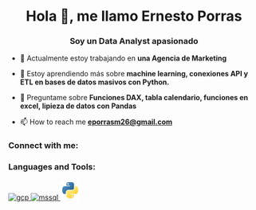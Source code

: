 <h1 align="center">Hola 👋, me llamo Ernesto Porras</h1>
<h3 align="center">Soy un Data Analyst apasionado</h3>

- 🔭 Actualmente estoy trabajando en **una Agencia de Marketing**

- 🌱 Estoy aprendiendo más sobre **machine learning, conexiones API y ETL en bases de datos masivos con Python.**

- 💬 Preguntame sobre **Funciones DAX, tabla calendario, funciones en excel, lipieza de datos con Pandas**

- 📫 How to reach me **eporrasm26@gmail.com**

<h3 align="left">Connect with me:</h3>
<p align="left">
</p>

<h3 align="left">Languages and Tools:</h3>
<p align="left"> <a href="https://cloud.google.com" target="_blank" rel="noreferrer"> <img src="https://www.vectorlogo.zone/logos/google_cloud/google_cloud-icon.svg" alt="gcp" width="40" height="40"/> </a> <a href="https://www.microsoft.com/en-us/sql-server" target="_blank" rel="noreferrer"> <img src="https://www.svgrepo.com/show/303229/microsoft-sql-server-logo.svg" alt="mssql" width="40" height="40"/> </a> <a href="https://www.python.org" target="_blank" rel="noreferrer"> <img src="https://raw.githubusercontent.com/devicons/devicon/master/icons/python/python-original.svg" alt="python" width="40" height="40"/> </a> </p>

